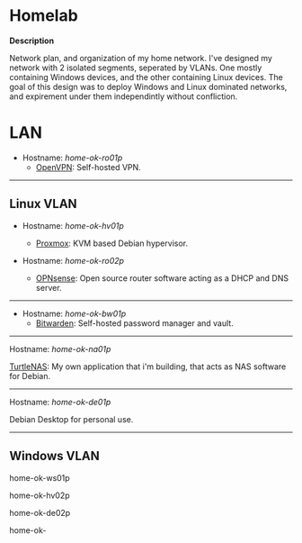 # Homelab

**Description**

Network plan, and organization of my home network. I've designed my network with 2 isolated segments, seperated by VLANs. One mostly containing Windows devices, and the other containing Linux devices. The goal of this design was to deploy Windows and Linux dominated networks, and expirement under them independintly without confliction.


# LAN

- Hostname: *home-ok-ro01p*
  - [OpenVPN](https://github.com/OpenVPN/openvpn): Self-hosted VPN.

______________________________________________________________________________


## Linux VLAN

- Hostname: *home-ok-hv01p*
  - [Proxmox](https://www.proxmox.com/en/): KVM based Debian hypervisor. 


- Hostname: *home-ok-ro02p*
  - [OPNsense](https://opnsense.org/): Open source router software acting as a DHCP and DNS server.

______________________________________________________________________________

- Hostname: *home-ok-bw01p*
  - [Bitwarden](https://github.com/bitwarden/server): Self-hosted password manager and vault.

______________________________________________________________________________

Hostname: *home-ok-na01p*

[TurtleNAS](https://github.com/allenc125789/TurtleNAS): My own application that i'm building, that acts as NAS software for Debian.

______________________________________________________________________________

Hostname: *home-ok-de01p*

Debian Desktop for personal use.

______________________________________________________________________________

## Windows VLAN

home-ok-ws01p

home-ok-hv02p

home-ok-de02p

home-ok-


